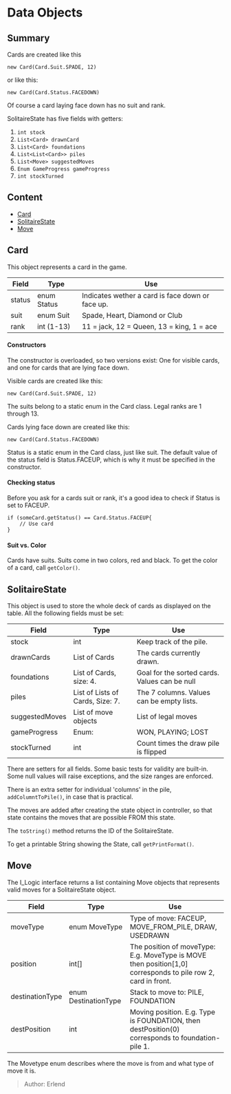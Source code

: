 # Data Objects

## Summary
Cards are created like this 
```
new Card(Card.Suit.SPADE, 12)
``` 
or like this: 
```
new Card(Card.Status.FACEDOWN)
```
Of course a card laying face down has no suit and rank.

SolitaireState has five fields with getters:
1. ```int stock```
2. ```List<Card> drawnCard```
3. ```List<Card> foundations```
4. ```List<List<Card>> piles```
5. ```List<Move> suggestedMoves```
6. ```Enum GameProgress gameProgress```
7. ```int stockTurned```


## Content
- [Card](#card)
- [SolitaireState](#solitairestate)
- [Move](#move)

## Card
This object represents a card in the game. 

|Field|Type|Use|
|---|---|---|
|status|enum Status|Indicates wether a card is face down or face up.|
|suit|enum Suit|Spade, Heart, Diamond or Club|
|rank|int (1-13)|11 = jack, 12 = Queen, 13 = king, 1 = ace|

#### Constructors
The constructor is overloaded, so two versions exist: One for visible cards, and one for cards that are lying face down. 

Visible cards are created like this:
```
new Card(Card.Suit.SPADE, 12)
```
The suits belong to a static enum in the Card class. Legal ranks are 1 through 13.

Cards lying face down are created like this:
```
new Card(Card.Status.FACEDOWN)
```
Status is a static enum in the Card class, just like suit. The default value of the status field is Status.FACEUP, which is why it must be specified in the constructor.

#### Checking status
Before you ask for a cards suit or rank, it's a good idea to check if Status is set to FACEUP.
```
if (someCard.getStatus() == Card.Status.FACEUP{
    // Use card
} 
```
#### Suit vs. Color
Cards have suits. Suits come in two colors, red and black. To get the color of a card, call ```getColor()```.


## SolitaireState

This object is used to store the whole deck of cards as displayed on the table. All the following fields must be set:

| Field | Type | Use |
|---|---|---|
| stock | int | Keep track of the pile.
| drawnCards | List of Cards | The cards currently drawn. |
| foundations | List of Cards, size: 4.| Goal for the sorted cards. Values can be null|
| piles | List of Lists of Cards, Size: 7. | The 7 columns. Values can be empty lists.|
| suggestedMoves | List of move objects | List of legal moves|
| gameProgress | Enum: | WON, PLAYING; LOST |
| stockTurned | int | Count times the draw pile is flipped | 

There are setters for all fields. Some basic tests for validity are built-in. Some null values will raise exceptions, and the size ranges are enforced. 

There is an extra setter for individual 'columns' in the pile, ```addColumntToPile()```, in case that is practical.

The moves are added after creating the state object in controller, so that state contains the moves that are possible FROM this state.

The `toString()` method returns the ID of the SolitaireState. 

To get a printable String showing the State, call `getPrintFormat()`.


## Move

The I_Logic interface returns a list containing Move objects that represents valid moves for a SolitaireState object.

|Field|Type|Use|
|---|---|---|
|moveType|enum MoveType|Type of move: FACEUP, MOVE_FROM_PILE, DRAW, USEDRAWN|
|position|int[]|The position of moveType: E.g. MoveType is MOVE then position[1,0] corresponds to pile row 2, card in front. 
|destinationType|enum DestinationType|Stack to move to: PILE, FOUNDATION|
|destPosition|int|Moving position. E.g. Type is FOUNDATION, then destPosition(0) corresponds to foundation-pile 1.|

The Movetype enum describes where the move is from and what type of move it is.

>Author:  Erlend